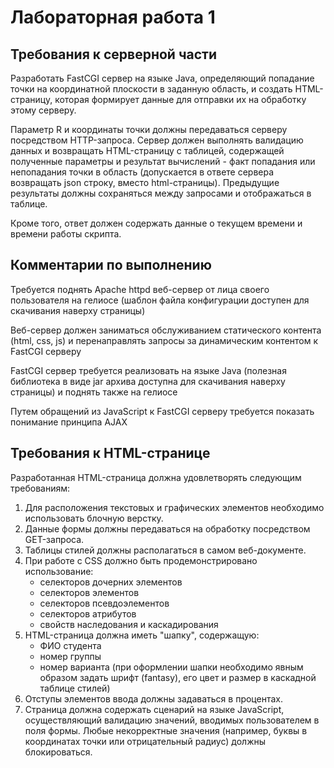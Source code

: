 # Лабораторная работа 1

## Требования к серверной части

Разработать FastCGI сервер на языке Java, определяющий попадание точки на координатной плоскости в заданную область, и создать HTML-страницу, которая формирует данные для отправки их на обработку этому серверу.

Параметр R и координаты точки должны передаваться серверу посредством HTTP-запроса. Сервер должен выполнять валидацию данных и возвращать HTML-страницу с таблицей, содержащей полученные параметры и результат вычислений - факт попадания или непопадания точки в область (допускается в ответе сервера возвращать json строку, вместо html-страницы). Предыдущие результаты должны сохраняться между запросами и отображаться в таблице.

Кроме того, ответ должен содержать данные о текущем времени и времени работы скрипта.

## Комментарии по выполнению

Требуется поднять Apache httpd веб-сервер от лица своего пользователя на гелиосе (шаблон файла конфигурации доступен для скачивания наверху страницы)

Веб-сервер должен заниматься обслуживанием статического контента (html, css, js) и перенаправлять запросы за динамическим контентом к FastCGI серверу

FastCGI сервер требуется реализовать на языке Java (полезная библиотека в виде jar архива доступна для скачивания наверху страницы) и поднять также на гелиосе

Путем обращений из JavaScript к FastCGI серверу требуется показать понимание принципа AJAX

## Требования к HTML-странице

Разработанная HTML-страница должна удовлетворять следующим требованиям:

1. Для расположения текстовых и графических элементов необходимо использовать блочную верстку.
2. Данные формы должны передаваться на обработку посредством GET-запроса.
3. Таблицы стилей должны располагаться в самом веб-документе.
4. При работе с CSS должно быть продемонстрировано использование:
   - селекторов дочерних элементов
   - селекторов элементов
   - селекторов псевдоэлементов
   - селекторов атрибутов
   - свойств наследования и каскадирования
5. HTML-страница должна иметь "шапку", содержащую:
   - ФИО студента
   - номер группы
   - номер варианта
   (при оформлении шапки необходимо явным образом задать шрифт (fantasy), его цвет и размер в каскадной таблице стилей)
6. Отступы элементов ввода должны задаваться в процентах.
7. Страница должна содержать сценарий на языке JavaScript, осуществляющий валидацию значений, вводимых пользователем в поля формы. Любые некорректные значения (например, буквы в координатах точки или отрицательный радиус) должны блокироваться.